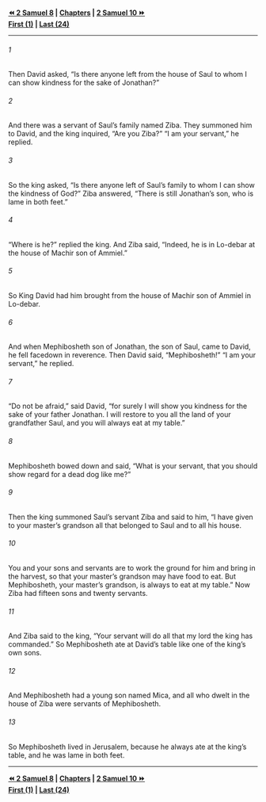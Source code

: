   
**[⏪ 2 Samuel 8](./2%20Samuel%208.md) | [Chapters](./_index.md) | [2 Samuel 10 ⏩](./2%20Samuel%2010.md)**  
**[First (1)](./2%20Samuel%201.md) | [Last (24)](./2%20Samuel%2024.md)**  
  
---  
  
###### 1  
Then David asked, “Is there anyone left from the house of Saul to whom I can show kindness for the sake of Jonathan?”  
  
###### 2  
And there was a servant of Saul’s family named Ziba. They summoned him to David, and the king inquired, “Are you Ziba?” “I am your servant,” he replied.  
  
###### 3  
So the king asked, “Is there anyone left of Saul’s family to whom I can show the kindness of God?” Ziba answered, “There is still Jonathan’s son, who is lame in both feet.”  
  
###### 4  
“Where is he?” replied the king. And Ziba said, “Indeed, he is in Lo-debar at the house of Machir son of Ammiel.”  
  
###### 5  
So King David had him brought from the house of Machir son of Ammiel in Lo-debar.  
  
###### 6  
And when Mephibosheth son of Jonathan, the son of Saul, came to David, he fell facedown in reverence. Then David said, “Mephibosheth!” “I am your servant,” he replied.  
  
###### 7  
“Do not be afraid,” said David, “for surely I will show you kindness for the sake of your father Jonathan. I will restore to you all the land of your grandfather Saul, and you will always eat at my table.”  
  
###### 8  
Mephibosheth bowed down and said, “What is your servant, that you should show regard for a dead dog like me?”  
  
###### 9  
Then the king summoned Saul’s servant Ziba and said to him, “I have given to your master’s grandson all that belonged to Saul and to all his house.  
  
###### 10  
You and your sons and servants are to work the ground for him and bring in the harvest, so that your master’s grandson may have food to eat. But Mephibosheth, your master’s grandson, is always to eat at my table.” Now Ziba had fifteen sons and twenty servants.  
  
###### 11  
And Ziba said to the king, “Your servant will do all that my lord the king has commanded.” So Mephibosheth ate at David’s table like one of the king’s own sons.  
  
###### 12  
And Mephibosheth had a young son named Mica, and all who dwelt in the house of Ziba were servants of Mephibosheth.  
  
###### 13  
So Mephibosheth lived in Jerusalem, because he always ate at the king’s table, and he was lame in both feet.  
  
  
---  
  
**[⏪ 2 Samuel 8](./2%20Samuel%208.md) | [Chapters](./_index.md) | [2 Samuel 10 ⏩](./2%20Samuel%2010.md)**  
**[First (1)](./2%20Samuel%201.md) | [Last (24)](./2%20Samuel%2024.md)**  
  
